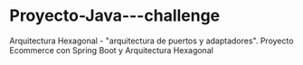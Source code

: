 # Proyecto-Java---challenge
Arquitectura Hexagonal - "arquitectura de puertos y adaptadores". Proyecto Ecommerce con Spring Boot y Arquitectura Hexagonal
